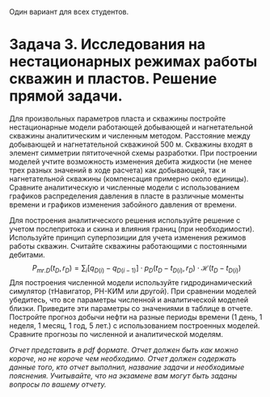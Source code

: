 Один вариант для всех студентов.
# Задача 3. Исследования на нестационарных режимах работы скважин и пластов. Решение прямой задачи.

Для произвольных параметров пласта и скважины постройте нестационарные модели работающей добывающей и нагнетательной скважины аналитическим и численным методом. Расстояние между добывающей и нагнетательной скважиной 500 м. Скважины входят в элемент симметрии пятиточечной схемы разработки. При построении моделей учтите возможность изменения дебита жидкости (не менее трех разных значений в ходе расчета) как добывающей, так и нагнетательной скважины (компенсация примерно около единицы). Сравните аналитическую и численные модели с использованием графиков распределения давления в пласте в различные моменты времени и графиков изменения забойного давления от времени.

Для построения аналитического решения используйте решение с учетом послепритока и скина и влияния границ (при необходимости).  Используйте принцип суперпозиции для учета изменения режимов работы скважин. Считайте скважины работающими с постоянными дебитами.
$$P_{mr.D}(t_D, r_D) = \sum_i \left[ q_{D(i)}-q_{D(i-1)} \right] \cdot p_D\left(t_D-t_{D(i)}, r_D\right)\cdot \mathcal{H}(t_D-t_{D(i)}) \tag{2.2.3.2}$$
Для построения численной модели используйте гидродинамический симулятор (тНавигатор, РН-КИМ или другой). 
При сравнении моделей убедитесь, что все параметры численной и аналитической моделей близки. Приведите эти параметры со значениями в таблице в отчете.
Постройте прогноз добычи нефти на разные периоды времени (1 день, 1 неделя, 1 месяц, 1 год, 5 лет.) с использованием построенных моделей. Сравните прогнозы по численной и аналитической моделям.

_Отчет представить в pdf формате. Отчет должен быть как можно короче, но не короче чем необходимо. Отчет должен содержать данные того, кто отчет выполнил, название задачи и необходимые пояснения. Учитывайте, что на экзамене вам могут быть заданы вопросы по вашему отчету._